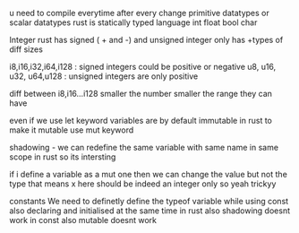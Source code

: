 u need to compile everytime after every change 
primitive datatypes or scalar datatypes
rust is statically typed language 
int float bool char

Integer rust has signed ( + and -) and unsigned integer only has +types of diff sizes

i8,i16,i32,i64,i128 : signed integers could be positive or negative
u8, u16, u32, u64,u128 : unsigned integers are only positive

diff between i8,i16...i128 smaller the number smaller the range they can have

even if we use let keyword variables are by default immutable in rust to make it mutable use mut keyword

shadowing - we can redefine the same variable with same name in same scope in rust so its intersting

if i define a variable as a mut one then we can change the value but not the type that means x here should be indeed an integer only so yeah trickyy

constants  We need to definetly define the typeof variable while using const also declaring and initialised at the same time in rust also shadowing doesnt work in const
also mutable doesnt work 